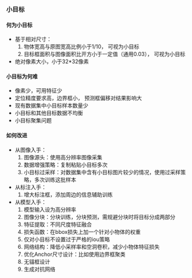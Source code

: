 <!--
 * @Author: jhq
 * @Date: 2022-11-26 23:26:17
 * @LastEditTime: 2022-11-27 15:10:04
 * @Description: 目标检测中小目标定义及解决方法
-->
### 小目标


#### 何为小目标
* 基于相对尺寸：
    1. 物体宽高与原图宽高比例小于1/10， 可视为小目标
    2. 目标框面积与图像面积比开方小于一定值（通用0.03）， 可视为小目标
* 绝对像素大小，小于32*32像素

#### 小目标为何难
* 像素少，可用特征少
* 定位精度要求高，边界框小， 预测框偏移对结果影响大
* 现有数据集中小目标样本数量少
* 小目标和其他目标数据不均衡
* 小目标聚集问题

#### 如何改进
* 从图像入手：
    1. 图像源头：使用高分辨率图像采集
    2. 数据增强策略：复制粘贴小目标多次
    3. 小目标过采样：对数据集中含有小目标图片较少的情况，使用过采样策略，多次训练这批样本
* 从标注入手：
    1. 增大标注框，添加周边的信息辅助训练
* 从模型入手：
    1. 模型输入设为高分辨率
    2. 图像分块：分块训练，分块预测，需规避分块时将目标分成两部分
    3. 特征提取：不同尺度特征融合
    4. 损失函数：在bbox损失上加一个针对小物体的权重
    5. 仅对小目标不设置过于严格的iou策略
    6. 网络结构：降低小采样率和空洞卷积，减少小物体特征损失
    7. 优化Anchor尺寸设计：比如使用边界框聚类
    8. 无锚框设计
    9. 生成对抗网络
    